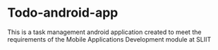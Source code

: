 # Todo-android-app
 This is a task management android application created to meet the requirements of the Mobile Applications Development module at SLIIT

